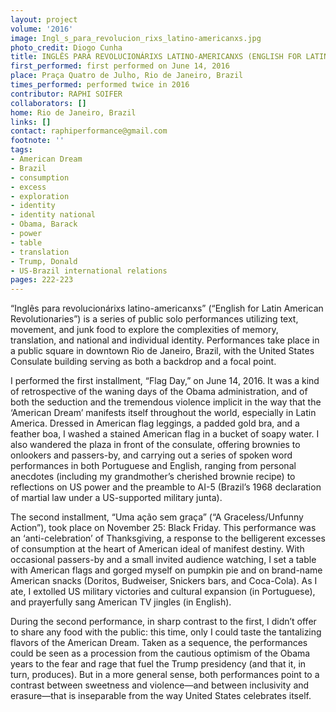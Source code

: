 ```yaml
---
layout: project
volume: '2016'
image: Ingl_s_para_revolucion_rixs_latino-americanxs.jpg
photo_credit: Diogo Cunha
title: INGLÊS PARA REVOLUCIONÁRIXS LATINO-AMERICANXS (ENGLISH FOR LATIN AMERICAN REVOLUTIONARIES)
first_performed: first performed on June 14, 2016
place: Praça Quatro de Julho, Rio de Janeiro, Brazil
times_performed: performed twice in 2016
contributor: RAPHI SOIFER
collaborators: []
home: Rio de Janeiro, Brazil
links: []
contact: raphiperformance@gmail.com
footnote: ''
tags:
- American Dream
- Brazil
- consumption
- excess
- exploration
- identity
- identity national
- Obama, Barack
- power
- table
- translation
- Trump, Donald
- US-Brazil international relations
pages: 222-223
---
```


“Inglês para revolucionárixs latino-americanxs” (“English for Latin American Revolutionaries”) is a series of public solo performances utilizing text, movement, and junk food to explore the complexities of memory, translation, and national and individual identity. Performances take place in a public square in downtown Rio de Janeiro, Brazil, with the United States Consulate building serving as both a backdrop and a focal point.

I performed the first installment, “Flag Day,” on June 14, 2016. It was a kind of retrospective of the waning days of the Obama administration, and of both the seduction and the tremendous violence implicit in the way that the ‘American Dream’ manifests itself throughout the world, especially in Latin America. Dressed in American flag leggings, a padded gold bra, and a feather boa, I washed a stained American flag in a bucket of soapy water. I also wandered the plaza in front of the consulate, offering brownies to onlookers and passers-by, and carrying out a series of spoken word performances in both Portuguese and English, ranging from personal anecdotes (including my grandmother’s cherished brownie recipe) to reflections on US power and the preamble to AI-5 (Brazil’s 1968 declaration of martial law under a US-supported military junta).

The second installment, “Uma ação sem graça” (“A Graceless/Unfunny Action”), took place on November 25: Black Friday. This performance was an ‘anti-celebration’ of Thanksgiving, a response to the belligerent excesses of consumption at the heart of American ideal of manifest destiny. With occasional passers-by and a small invited audience watching, I set a table with American flags and gorged myself on pumpkin pie and on brand-name American snacks (Doritos, Budweiser, Snickers bars, and Coca-Cola). As I ate, I extolled US military victories and cultural expansion (in Portuguese), and prayerfully sang American TV jingles (in English).

During the second performance, in sharp contrast to the first, I didn’t offer to share any food with the public: this time, only I could taste the tantalizing flavors of the American Dream. Taken as a sequence, the performances could be seen as a procession from the cautious optimism of the Obama years to the fear and rage that fuel the Trump presidency (and that it, in turn, produces). But in a more general sense, both performances point to a contrast between sweetness and violence—and between inclusivity and erasure—that is inseparable from the way United States celebrates itself.
